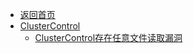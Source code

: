 - [返回首页](/)
- [ClusterControl](ClusterControl/)
  - [ClusterControl存在任意文件读取漏洞](ClusterControl/ClusterControl存在任意文件读取漏洞.md)
